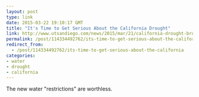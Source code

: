 ```yaml
---
layout: post
type: link
date: 2015-03-22 19:10:17 GMT
title: "It's Time to Get Serious About the California Drought"
link: http://www.utsandiego.com/news/2015/mar/21/california-drought-brown-water-restrictions/#article-copy
permalink: /post/114334492762/its-time-to-get-serious-about-the-california
redirect_from: 
  - /post/114334492762/its-time-to-get-serious-about-the-california
categories:
- water
- drought
- california
---
```

<p>The new water "restrictions" are worthless.</p>
